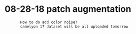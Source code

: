 # 08-28-18 patch augmentation
           How to do add color noise?
           camelyon 17 dataset will be all uploaded tomorrow
